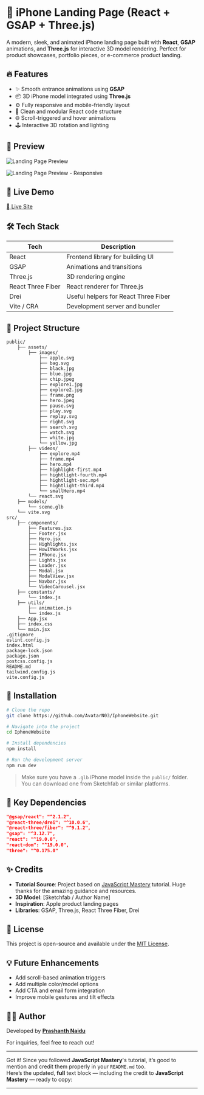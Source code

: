 
# 📱 iPhone Landing Page (React + GSAP + Three.js)

A modern, sleek, and animated iPhone landing page built with **React**, **GSAP** animations, and **Three.js** for interactive 3D model rendering. Perfect for product showcases, portfolio pieces, or e-commerce product landing.

## 🔥 Features

- ✨ Smooth entrance animations using **GSAP**
- 📦 3D iPhone model integrated using **Three.js**
- ⚙️ Fully responsive and mobile-friendly layout
- 🧠 Clean and modular React code structure
- 🌐 Scroll-triggered and hover animations
- 🕹️ Interactive 3D rotation and lighting

## 📸 Preview

![Landing Page Preview](https://github.com/user-attachments/assets/305ab09b-9138-41e4-be41-b25b81a7c8fa)

![Landing Page Preview - Responsive](https://github.com/user-attachments/assets/841a0bb7-670e-4d4f-9446-0d36c8a719f9)


## 🚀 Live Demo

[🔗 Live Site](https://iphone-website-ecru.vercel.app/)

## 🛠️ Tech Stack

| Tech               | Description                          |
|--------------------|--------------------------------------|
| React              | Frontend library for building UI     |
| GSAP               | Animations and transitions           |
| Three.js           | 3D rendering engine                  |
| React Three Fiber  | React renderer for Three.js          |
| Drei               | Useful helpers for React Three Fiber |
| Vite / CRA         | Development server and bundler       |

## 📁 Project Structure

```
public/
    ├── assets/
        ├── images/
            ├── apple.svg
            ├── bag.svg
            ├── black.jpg
            ├── blue.jpg
            ├── chip.jpeg
            ├── explore1.jpg
            ├── explore2.jpg
            ├── frame.png
            ├── hero.jpeg
            ├── pause.svg
            ├── play.svg
            ├── replay.svg
            ├── right.svg
            ├── search.svg
            ├── watch.svg
            ├── white.jpg
            └── yellow.jpg
        ├── videos/
            ├── explore.mp4
            ├── frame.mp4
            ├── hero.mp4
            ├── highlight-first.mp4
            ├── hightlight-fourth.mp4
            ├── hightlight-sec.mp4
            ├── hightlight-third.mp4
            └── smallHero.mp4
        └── react.svg
    ├── models/
        └── scene.glb
    └── vite.svg
src/
    ├── components/
        ├── Features.jsx
        ├── Footer.jsx
        ├── Hero.jsx
        ├── Highlights.jsx
        ├── HowItWorks.jsx
        ├── IPhone.jsx
        ├── Lights.jsx
        ├── Loader.jsx
        ├── Modal.jsx
        ├── ModalView.jsx
        ├── Navbar.jsx
        └── VideoCarousel.jsx
    ├── constants/
        └── index.js
    ├── utils/
        ├── animation.js
        └── index.js
    ├── App.jsx
    ├── index.css
    └── main.jsx
.gitignore
eslint.config.js
index.html
package-lock.json
package.json
postcss.config.js
README.md
tailwind.config.js
vite.config.js
```

## 🚧 Installation

```bash
# Clone the repo
git clone https://github.com/AvatarN03/IphoneWebsite.git

# Navigate into the project
cd IphoneWebsite

# Install dependencies
npm install

# Run the development server
npm run dev
```

> Make sure you have a `.glb` iPhone model inside the `public/` folder. You can download one from Sketchfab or similar platforms.

## 🧩 Key Dependencies

```json
"@gsap/react": "^2.1.2",
"@react-three/drei": "^10.0.6",
"@react-three/fiber": "^9.1.2",
"gsap": "^3.12.7",
"react": "^19.0.0",
"react-dom": "^19.0.0",
"three": "^0.175.0"

```

## ✨ Credits

- **Tutorial Source**: Project based on [JavaScript Mastery](https://www.youtube.com/@javascriptmastery) tutorial. Huge thanks for the amazing guidance and resources.
- **3D Model**: [Sketchfab / Author Name]
- **Inspiration**: Apple product landing pages
- **Libraries**: GSAP, Three.js, React Three Fiber, Drei

## 📜 License

This project is open-source and available under the [MIT License](LICENSE).

## 💡 Future Enhancements

- Add scroll-based animation triggers
- Add multiple color/model options
- Add CTA and email form integration
- Improve mobile gestures and tilt effects

## 🙋‍♂️ Author

Developed by **[Prashanth Naidu](https://github.com/AvatarN03)**

For inquiries, feel free to reach out!

---

Got it! Since you followed **JavaScript Mastery**'s tutorial, it’s good to mention and credit them properly in your `README.md` too.  
Here’s the updated, **full** text block — including the credit to **JavaScript Mastery** — ready to copy:

---





